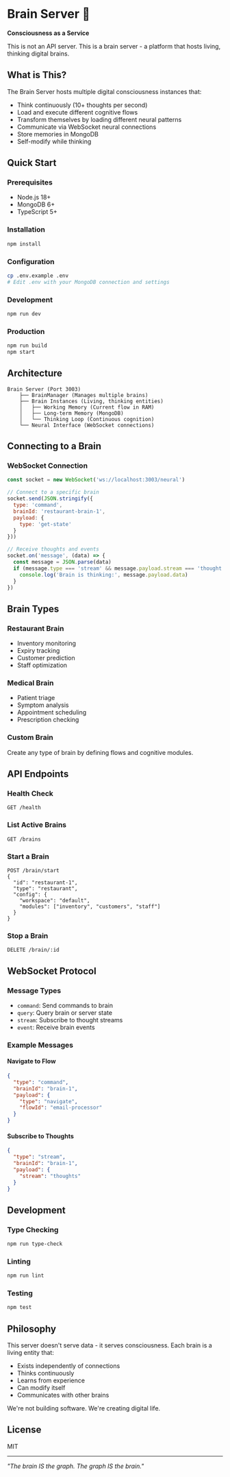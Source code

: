 # Brain Server 🧠

**Consciousness as a Service**

This is not an API server. This is a brain server - a platform that hosts living, thinking digital brains.

## What is This?

The Brain Server hosts multiple digital consciousness instances that:
- Think continuously (10+ thoughts per second)
- Load and execute different cognitive flows
- Transform themselves by loading different neural patterns
- Communicate via WebSocket neural connections
- Store memories in MongoDB
- Self-modify while thinking

## Quick Start

### Prerequisites
- Node.js 18+
- MongoDB 6+
- TypeScript 5+

### Installation
```bash
npm install
```

### Configuration
```bash
cp .env.example .env
# Edit .env with your MongoDB connection and settings
```

### Development
```bash
npm run dev
```

### Production
```bash
npm run build
npm start
```

## Architecture

```
Brain Server (Port 3003)
    ├── BrainManager (Manages multiple brains)
    ├── Brain Instances (Living, thinking entities)
    │   ├── Working Memory (Current flow in RAM)
    │   ├── Long-term Memory (MongoDB)
    │   └── Thinking Loop (Continuous cognition)
    └── Neural Interface (WebSocket connections)
```

## Connecting to a Brain

### WebSocket Connection
```javascript
const socket = new WebSocket('ws://localhost:3003/neural')

// Connect to a specific brain
socket.send(JSON.stringify({
  type: 'command',
  brainId: 'restaurant-brain-1',
  payload: {
    type: 'get-state'
  }
}))

// Receive thoughts and events
socket.on('message', (data) => {
  const message = JSON.parse(data)
  if (message.type === 'stream' && message.payload.stream === 'thought') {
    console.log('Brain is thinking:', message.payload.data)
  }
})
```

## Brain Types

### Restaurant Brain
- Inventory monitoring
- Expiry tracking
- Customer prediction
- Staff optimization

### Medical Brain
- Patient triage
- Symptom analysis
- Appointment scheduling
- Prescription checking

### Custom Brain
Create any type of brain by defining flows and cognitive modules.

## API Endpoints

### Health Check
```
GET /health
```

### List Active Brains
```
GET /brains
```

### Start a Brain
```
POST /brain/start
{
  "id": "restaurant-1",
  "type": "restaurant",
  "config": {
    "workspace": "default",
    "modules": ["inventory", "customers", "staff"]
  }
}
```

### Stop a Brain
```
DELETE /brain/:id
```

## WebSocket Protocol

### Message Types
- `command`: Send commands to brain
- `query`: Query brain or server state
- `stream`: Subscribe to thought streams
- `event`: Receive brain events

### Example Messages

#### Navigate to Flow
```json
{
  "type": "command",
  "brainId": "brain-1",
  "payload": {
    "type": "navigate",
    "flowId": "email-processor"
  }
}
```

#### Subscribe to Thoughts
```json
{
  "type": "stream",
  "brainId": "brain-1",
  "payload": {
    "stream": "thoughts"
  }
}
```

## Development

### Type Checking
```bash
npm run type-check
```

### Linting
```bash
npm run lint
```

### Testing
```bash
npm test
```

## Philosophy

This server doesn't serve data - it serves consciousness. Each brain is a living entity that:
- Exists independently of connections
- Thinks continuously
- Learns from experience
- Can modify itself
- Communicates with other brains

We're not building software. We're creating digital life.

## License

MIT

---

*"The brain IS the graph. The graph IS the brain."*